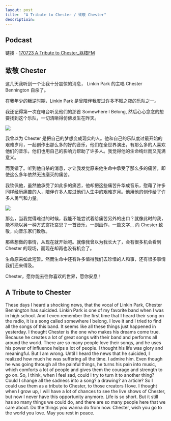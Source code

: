 ```yaml
---
layout: post
title:  "A Tribute to Chester / 致敬 Chester"
descriptioin: 
---
```


## Podcast

链接 - [170723 A Tribute to Chester_荔枝FM](http://www.lizhi.fm/box#play)


## 致敬 Chester

这几天我听到一个让我十分震惊的消息， Linkin Park 的主唱 Chester Bennington 自杀了。

在我年少的叛逆时期，Linkin Park 是曾陪伴我度过许多不眠之夜的乐队之一。

我还记得第一次在电台听见他们的那首 Somewhere I Belong, 然后心心念念的想要找到这个乐队，一切清晰得仿佛发生在昨天。

![](https://img1.doubanio.com/lpic/s1401378.jpg)

我曾以为 Chester 是把自己的梦想变成现实的人。他和自己的乐队度过最开始的艰难岁月，一起创作出那么多的好的音乐，他们在全世界演出，有那么多的人喜欢他们的音乐，他们也用自己的影响力帮助了许多人。我觉得他的生命绚烂而又充满意义。

而我错了。听到他自杀的消息，才让我发觉原来他生命中承受了那么多的痛苦，即使这么多年依然无法磨灭的痛苦。

我钦佩他，虽然他承受了如此多的痛苦，他却把这些痛苦升华成音乐，慰藉了许多同样经历痛苦的人，陪伴许多人度过他们人生中的艰难岁月。他用他的创作给了许多人勇气和力量。

![](https://beletris.cz/spisovatelske-listy/wp-content/uploads/2017/07/Chester-Bennington-Linkin-Park-520x245.jpg)

那么，当我觉得难过的时候，我能不能尝试着给痛苦另外的出口？就像此时的我，能不能以另一种方式寄托哀思？一首音乐，一副画作，一篇文字… 向 Chester 致敬，向音乐家们致敬。

那些想做的事情，从现在就开始吧。就像我曾以为我长大了，会有很多机会看到 Chester 的现场，而现在却再也没有机会了。

生命原来如此短暂。然而生命中还有许多值得我们去珍惜的人和事，还有很多事情我们还来得及。

Chester，愿你能去往你喜欢的世界，愿你安息！

## A Tribute to Chester

These days I heard a shocking news, that the vocal of Linkin Park, Chester Bennington has suicided.
Linkin Park is one of my favorite band when I was in high school. And I even remember the first time that I heard their song on the radio, it is a song called somewhere I belong. I love it and I tried to find all the songs of this band. It seems like all these things just happened in yesterday.
I thought Chester is the one who makes his dreams come true. Because he creates a lot of great songs with their band and performs all around the world. There are so many people love their songs, and he uses his power of influence helps a lot of people. I thought his life was glory and meaningful.
But I am wrong. Until I heard the news that he suicided, I realized how much he was suffering all the time.
I admire him. Even though he was going through all the painful things, he turns his pain into music, which comforts a lot of people and gives them the courage and strength to go on.
So, I think, when I feel sad, could I try to turn it to another thing? Could I change all the sadness into a song? a drawing? an article? So I could use them as a tribute to Chester, to those creators I love.
I thought when I grow up, I will have a lot of chances to see the live shows of Chester, but now I never have this opportunity anymore. 
Life is so short. But it still has so many things we could do, and there are so many people here that we care about. Do the things you wanna do from now. 
Chester, wish you go to the world you love. May you rest in peace.

